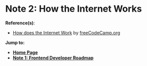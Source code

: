 # Note 2: How the Internet Works

**Reference(s)**:
- [How does the Internet Work](https://www.youtube.com/watch?v=zN8YNNHcaZc&list=PLWKjhJtqVAbmMuZ3saqRIBimAKIMYkt0E) by [freeCodeCamp.org](https://freecodecamp.org/)

**Jump to:**
- [**Home Page**](/index.md)
- [**Note 1: Frontend Developer Roadmap**](/01-front-end-roadmap/01-01.md)

## 